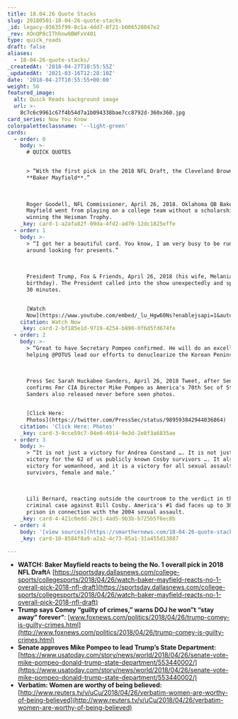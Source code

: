 ```yaml
---
title: 18.04.26 Quote Stacks
slug: 20180501-18-04-26-quote-stacks
_id: legacy-03635f99-8c1a-4dd7-8f21-b006528047e2
_rev: XOnQP8cIThhnw9BWFxV401
type: quick_reads
draft: false
aliases:
  - 18-04-26-quote-stacks/
_createdAt: '2018-04-27T10:55:55Z'
_updatedAt: '2021-03-16T12:28:10Z'
date: '2018-04-27T10:55:55+00:00'
weight: 50
featured_image:
  alt: Quick Reads background image
  url: >-
    8c7c6c9961c67f4b54d7a1b094338bae7cc8792d-360x360.jpg
card_series: Now You Know
colorpaletteclassname: '--light-green'
cards:
  - order: 0
    body: >-
      # QUICK QUOTES


      > “With the first pick in the 2018 NFL Draft, the Cleveland Browns pick,
      **Baker Mayfield**.”  
        
        
        
      Roger Goodell, NFL Commissioner, April 26, 2018. Oklahoma QB Baker
      Mayfield went from playing on a college team without a scholarship to
      winning the Heisman Trophy.
    _key: card-1-a2afa82f-09da-4fd2-ad70-12dc1825effe
  - order: 1
    body: >-
      > “I got her a beautiful card. You know, I am very busy to be running
      around looking for presents.”  
        
        
        
      President Trump, Fox & Friends, April 26, 2018 (his wife, Melania's
      birthday). The President called into the show unexpectedly and spoke for
      30 minutes.


      [Watch
      Now](https://www.youtube.com/embed/_lu_Hgw60Ns?enablejsapi=1&autoplay=1&rel=0)
    citation: Watch Now
    _key: card-2-bf185e1d-9719-4254-b890-0f6d5fd674fe
  - order: 2
    body: >-
      > “Great to have Secretary Pompeo confirmed. He will do an excellent job
      helping @POTUS lead our efforts to denuclearize the Korean Peninsula.”  
        
        
        
      Press Sec Sarah Huckabee Sanders, April 26, 2018 Tweet, after Senate
      confirms Fmr CIA Director Mike Pompeo as America's 70th Sec of State.
      Sanders also released never before seen photos.


      [Click Here:
      Photos](https://twitter.com/PressSec/status/989593842944036864)
    citation: 'Click Here: Photos'
    _key: card-3-9cce59c7-04e0-4914-9e3d-2e8f3a6835ae
  - order: 3
    body: >-
      > “It is not just a victory for Andrea Constand …. It is not just a
      victory for the 62 of us publicly known Cosby survivors …. It also a
      victory for womanhood, and it is a victory for all sexual assault
      survivors, female and male.’  
        
        
        
      Lili Bernard, reacting outside the courtroom to the verdict in the
      criminal case against Bill Cosby. America's #1 dad faces up to 30 years in
      prison in connection with the 2004 sexual assault.
    _key: card-4-421c0edd-20c1-4ad5-9b3b-b725b5f6ec8b
  - order: 4
    body: '[view sources](https://smarthernews.com/18-04-26-quote-stacks/)'
    _key: card-10-8584f8a9-a2a2-4c73-85a1-31a455d13887

---
```

* **WATCH: Baker Mayfield reacts to being the No. 1 overall pick in 2018 NFL Draft**A [https://sportsday.dallasnews.com/college-sports/collegesports/2018/04/26/watch-baker-mayfield-reacts-no-1-overall-pick-2018-nfl-draft](https://sportsday.dallasnews.com/college-sports/collegesports/2018/04/26/watch-baker-mayfield-reacts-no-1-overall-pick-2018-nfl-draft)
* **Trump says Comey “guilty of crimes,” warns DOJ he won”t “stay away” forever”**: [www.foxnews.com/politics/2018/04/26/trump-comey-is-guilty-crimes.html](http://www.foxnews.com/politics/2018/04/26/trump-comey-is-guilty-crimes.html)
* **Senate approves Mike Pompeo to lead Trump’s State Department:** [https://www.usatoday.com/story/news/world/2018/04/26/senate-vote-mike-pompeo-donald-trump-state-department/553440002/](https://www.usatoday.com/story/news/world/2018/04/26/senate-vote-mike-pompeo-donald-trump-state-department/553440002/)
* **Verbatim: Women are worthy of being believed:** [http://www.reuters.tv/v/uCu/2018/04/26/verbatim-women-are-worthy-of-being-believed](http://www.reuters.tv/v/uCu/2018/04/26/verbatim-women-are-worthy-of-being-believed)